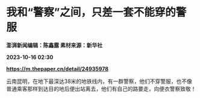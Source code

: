 # 我和“警察”之间，只差一套不能穿的警服
**澎湃新闻编辑：陈鑫露 素材来源：新华社**

**2023-10-16 02:30**

**https://m.thepaper.cn/detail/24935978**

云南昆明，在地下最深达38米的地铁线内，有一群警察，他们不穿警服，也不像普通乘客那样到达目的地后便出站离去，他们有自己的路要走，向便衣警察致敬！
